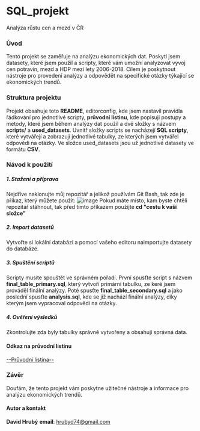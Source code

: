 # SQL_projekt
Analýza růstu cen a mezd v ČR

### Úvod
Tento projekt se zaměřuje na analýzu ekonomických dat. Poskytl jsem datasety, které jsem použil a scripty, které vám umožní analyzovat vývoj cen potravin, mezd a HDP mezi lety 2006-2018. Cílem je poskytnout nástroje pro provedení analýzy a odpovědět na specifické otázky týkající se ekonomických trendů.

### Struktura projektu
Projekt obsahuje toto **README**, editorconfig, kde jsem nastavil pravidla řádkování pro jednotlivé scripty, **průvodní listinu**, kde popisuji postupy a metody, které jsem během analýzy dat použil a dvě složky s názvem **scripts/** a **used_datasets**. Uvnitř složky scripts se nacházejí **SQL scripty**, které vytvářejí a zobrazují jednotlivé tabulky, ze kterých jsem vytvářel odpovědi na otázky. Ve složce used_datasets jsou už jednotlivé datasety ve formátu **CSV**.

### Návod k použití
##### **1. Stažení a příprava**
Nejdříve naklonujte můj repozitář a jelikož používám Git Bash, tak zde je příkaz, který můžete použít:
![image](https://github.com/user-attachments/assets/4359d781-fe92-4d62-932a-c5e59a023b5a)
Pokud máte místo, kam byste chtěli repozitář stáhnout, tak před tímto příkazem použijte **cd "cestu k vaší složce"**
##### **2. Import datasetů**
Vytvořte si lokální databázi a pomocí vašeho editoru naimportujte datasety do databáze.
##### **3. Spuštění scriptů**
Scripty musíte spouštět ve správném pořadí. První spusťte script s názvem **final_table_primary.sql**, který vytvoří primární tabulku, ze keré jsem prováděl finální analýzy. Poté spusťte **final_table_secondary.sql** a jako poslední spusťte **analysis.sql**, kde se již nachází finální analýzy, díky kterým jsem vypracoval odpovědi na otázky.
##### **4. Ověření výsledků**
Zkontrolujte zda byly tabulky správně vytvořeny a obsahují správná data.
#### **Odkaz na průvodní listinu**
[--Průvodní listina--](https://github.com/Sa1jax/SQL_projekt/pruvodni_listina.pdf)

### Závěr
Doufám, že tento projekt vám poskytne užitečné nástroje a informace pro analýzu ekonomických trendů.

#### Autor a kontakt
**David Hrubý**
**email**: hrubyd74@gmail.com

